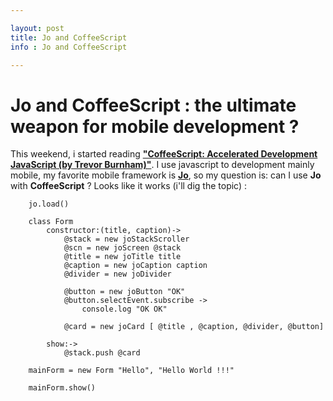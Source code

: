 ```yaml
---

layout: post
title: Jo and CoffeeScript
info : Jo and CoffeeScript

---
```


# Jo and CoffeeScript : the ultimate weapon for mobile development ?

This weekend, i started reading **["CoffeeScript: Accelerated Development JavaScript (by Trevor Burnham)"](http://pragprog.com/book/tbcoffee/coffeescript)**. I use javascript to development mainly mobile, my favorite mobile framework is **[Jo](http://joapp.com/)**, so my question is: can I use **Jo** with **CoffeeScript** ?
Looks like it works (i'll dig the topic) :


        jo.load()

        class Form
            constructor:(title, caption)->
                @stack = new joStackScroller
                @scn = new joScreen @stack
                @title = new joTitle title
                @caption = new joCaption caption
                @divider = new joDivider

                @button = new joButton "OK"
                @button.selectEvent.subscribe ->
                    console.log "OK OK"

                @card = new joCard [ @title , @caption, @divider, @button]

            show:->
                @stack.push @card

        mainForm = new Form "Hello", "Hello World !!!"

        mainForm.show()
